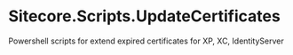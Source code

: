 # Sitecore.Scripts.UpdateCertificates
Powershell scripts for extend expired certificates for XP, XC, IdentityServer 
